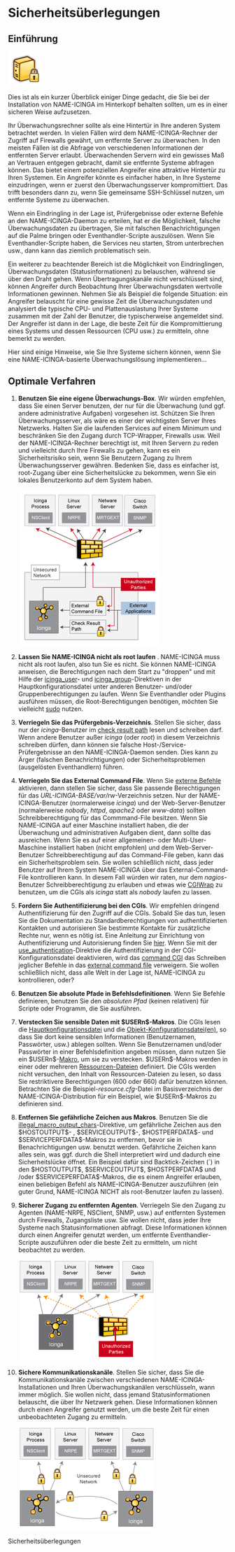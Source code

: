 Sicherheitsüberlegungen
=======================

Einführung
----------

![](../images/security.png)

Dies ist als ein kurzer Überblick einiger Dinge gedacht, die Sie bei der
Installation von NAME-ICINGA im Hinterkopf behalten sollten, um es in
einer sicheren Weise aufzusetzen.

Ihr Überwachungsrechner sollte als eine Hintertür in Ihre anderen System
betrachtet werden. In vielen Fällen wird dem NAME-ICINGA-Rechner der
Zugriff auf Firewalls gewährt, um entfernte Server zu überwachen. In den
meisten Fällen ist die Abfrage von verschiedenen Informationen der
entfernten Server erlaubt. Überwachenden Servern wird ein gewisses Maß
an Vertrauen entgegen gebracht, damit sie entfernte Systeme abfragen
können. Das bietet einem potenziellen Angreifer eine attraktive
Hintertür zu Ihren Systemen. Ein Angreifer könnte es einfacher haben, in
Ihre Systeme einzudringen, wenn er zuerst den Überwachungsserver
kompromittiert. Das trifft besonders dann zu, wenn Sie gemeinsame
SSH-Schlüssel nutzen, um entfernte Systeme zu überwachen.

Wenn ein Eindringling in der Lage ist, Prüfergebnisse oder externe
Befehle an den NAME-ICINGA-Daemon zu erteilen, hat er die Möglichkeit,
falsche Überwachungsdaten zu übertragen, Sie mit falschen
Benachrichtigungen auf die Palme bringen oder Eventhandler-Scripte
auszulösen. Wenn Sie Eventhandler-Scripte haben, die Services neu
starten, Strom unterbrechen usw., dann kann das ziemlich problematisch
sein.

Ein weiterer zu beachtender Bereich ist die Möglichkeit von
Eindringlingen, Überwachungsdaten (Statusinformationen) zu belauschen,
während sie über den Draht gehen. Wenn Übertragungskanäle nicht
verschlüsselt sind, können Angreifer durch Beobachtung Ihrer
Überwachungsdaten wertvolle Informationen gewinnen. Nehmen Sie als
Beispiel die folgende Situation: ein Angreifer belauscht für eine
gewisse Zeit die Überwachungsdaten und analysiert die typische CPU- und
Plattenauslastung Ihrer Systeme zusammen mit der Zahl der Benutzer, die
typischerweise angemeldet sind. Der Angreifer ist dann in der Lage, die
beste Zeit für die Kompromittierung eines Systems und dessen Ressourcen
(CPU usw.) zu ermitteln, ohne bemerkt zu werden.

Hier sind einige Hinweise, wie Sie Ihre Systeme sichern können, wenn Sie
eine NAME-ICINGA-basierte Überwachungslösung implementieren...

Optimale Verfahren
------------------

1.  **Benutzen Sie eine eigene Überwachungs-Box**. Wir würden empfehlen,
    dass Sie einen Server benutzen, der nur für die Überwachung (und
    ggf. andere administrative Aufgaben) vorgesehen ist. Schützen Sie
    Ihren Überwachungsserver, als wäre es einer der wichtigsten Server
    Ihres Netzwerks. Halten Sie die laufenden Services auf einem Minimum
    und beschränken Sie den Zugang durch TCP-Wrapper, Firewalls usw.
    Weil der NAME-ICINGA-Rechner berechtigt ist, mit Ihren Servern zu
    reden und vielleicht durch Ihre Firewalls zu gehen, kann es ein
    Sicherheitsrisiko sein, wenn Sie Benutzern Zugang zu Ihrem
    Überwachungsserver gewähren. Bedenken Sie, dass es einfacher ist,
    root-Zugang über eine Sicherheitslücke zu bekommen, wenn Sie ein
    lokales Benutzerkonto auf dem System haben.

    ![](../images/security3.png)

2.  **Lassen Sie NAME-ICINGA nicht als root laufen** . NAME-ICINGA muss
    nicht als root laufen, also tun Sie es nicht. Sie können NAME-ICINGA
    anweisen, die Berechtigungen nach dem Start zu "droppen" und mit
    Hilfe der [icinga\_user](configmain-nagios_user)- und
    [icinga\_group](configmain-nagios_group)-Direktiven in der
    Hauptkonfigurationsdatei unter anderen Benutzer- und/oder
    Gruppenberechtigungen zu laufen. Wenn Sie Eventhandler oder Plugins
    ausführen müssen, die Root-Berechtigungen benötigen, möchten Sie
    vielleicht [sudo](http://www.courtesan.com/sudo/sudo.html) nutzen.

3.  **Verriegeln Sie das Prüfergebnis-Verzeichnis**. Stellen Sie sicher,
    dass nur der *icinga*-Benutzer im [check result
    path](#configmain-check_result_path) lesen und schreiben darf. Wenn
    andere Benutzer außer *icinga* (oder *root*) in diesem Verzeichnis
    schreiben dürfen, dann können sie falsche
    Host-/Service-Prüfergebnisse an den NAME-ICINGA-Daemon senden. Dies
    kann zu Ärger (falschen Benachrichtigungen) oder
    Sicherheitsproblemen (ausgelösten Eventhandlern) führen.

4.  **Verriegeln Sie das External Command File**. Wenn Sie [externe
    Befehle](extcommands.html) aktivieren, dann stellen Sie sicher, dass
    Sie passende Berechtigungen für das
    *URL-ICINGA-BASE/var/rw*-Verzeichnis setzen. Nur der
    NAME-ICINGA-Benutzer (normalerweise *icinga*) und der
    Web-Server-Benutzer (normalerweise *nobody*, *httpd*, *apache2* oder
    *www-data*) sollten Schreibberechtigung für das Commmand-File
    besitzen. Wenn Sie NAME-ICINGA auf einer Maschine installiert haben,
    die der Überwachung und administrativen Aufgaben dient, dann sollte
    das ausreichen. Wenn Sie es auf einer allgemeinen- oder
    Multi-User-Maschine installiert haben (nicht empfohlen) und dem
    Web-Server-Benutzer Schreibberechtigung auf das Command-File geben,
    kann das ein Sicherheitsproblem sein. Sie wollen schließlich nicht,
    dass jeder Benutzer auf Ihrem System NAME-ICINGA über das
    External-Command-File kontrollieren kann. In diesem Fall würden wir
    raten, nur dem *nagios*-Benutzer Schreibberechtigung zu erlauben und
    etwas wie [CGIWrap](http://cgiwrap.sourceforge.net/) zu benutzen, um
    die CGIs als *icinga* statt als *nobody* laufen zu lassen.

5.  **Fordern Sie Authentifizierung bei den CGIs**. Wir empfehlen
    dringend Authentifizierung für den Zugriff auf die CGIs. Sobald Sie
    das tun, lesen Sie die Dokumentation zu Standardberechtigungen von
    authentifizierten Kontakten und autorisieren Sie bestimmte Kontakte
    für zusätzliche Rechte nur, wenn es nötig ist. Eine Anleitung zur
    Einrichtung von Authentifizierung und Autorisierung finden Sie
    [hier](#cgiauth). Wenn Sie mit der
    [use\_authentication](#configcgi-use_authentication)-Direktive die
    Authentifizierung in der CGI-Konfigurationsdatei deaktivieren, wird
    das [command CGI](#cgis-cmd_cgi) das Schreiben jeglicher Befehle in
    das [external command file](#configmain-command_file) verweigern.
    Sie wollen schließlich nicht, dass alle Welt in der Lage ist,
    NAME-ICINGA zu kontrollieren, oder?

6.  **Benutzen Sie absolute Pfade in Befehlsdefinitionen**. Wenn Sie
    Befehle definieren, benutzen Sie den *absoluten Pfad* (keinen
    relativen) für Scripte oder Programm, die Sie ausführen.

7.  **Verstecken Sie sensible Daten mit \$USERn\$-Makros**. Die CGIs
    lesen die [Hauptkonfigurationsdatei](#configmain) und die
    [Objekt-Konfigurationsdatei(en)](#configobject), so dass Sie dort
    keine sensiblen Informationen (Benutzernamen, Passwörter, usw.)
    ablegen sollten. Wenn Sie Benutzernamen und/oder Passwörter in einer
    Befehlsdefinition angeben müssen, dann nutzen Sie ein
    \$USERn\$-[Makro](#macros), um sie zu verstecken. \$USERn\$-Makros
    werden in einer oder mehreren
    [Ressourcen-Dateien](#configmain-resource_file) definiert. Die CGIs
    werden nicht versuchen, den Inhalt von Ressourcen-Dateien zu lesen,
    so dass Sie restriktivere Berechtigungen (600 oder 660) dafür
    benutzen können. Betrachten Sie die Beispiel-*resource.cfg*-Datei im
    Basisverzeichnis der NAME-ICINGA-Distribution für ein Beispiel, wie
    \$USERn\$-Makros zu definieren sind.

8.  **Entfernen Sie gefährliche Zeichen aus Makros**. Benutzen Sie die
    [illegal\_macro\_output\_chars](#configmain-illegal_macro_output_chars)-Direktive,
    um gefährliche Zeichen aus den \$HOSTOUTPUT\$- , \$SERVICEOUTPUT\$-,
    \$HOSTPERFDATA\$- und \$SERVICEPERFDATA\$-Makros zu entfernen, bevor
    sie in Benachrichtigungen usw. benutzt werden. Gefährliche Zeichen
    kann alles sein, was ggf. durch die Shell interpretiert wird und
    dadurch eine Sicherheitslücke öffnet. Ein Beispiel dafür sind
    Backtick-Zeichen (\`) in den \$HOSTOUTPUT\$, \$SERVICEOUTPUT\$,
    \$HOSTPERFDATA\$ und /oder \$SERVICEPERFDATA\$-Makros, die es einem
    Angreifer erlauben, einen beliebigen Befehl als NAME-ICINGA-Benutzer
    auszuführen (ein guter Grund, NAME-ICINGA NICHT als root-Benutzer
    laufen zu lassen).

9.  **Sicherer Zugang zu entfernten Agenten**. Verriegeln Sie den Zugang
    zu Agenten (NAME-NRPE, NSClient, SNMP, usw.) auf entfernten Systemen
    durch Firewalls, Zugangsliste usw. Sie wollen nicht, dass jeder Ihre
    Systeme nach Statusinformationen abfragt. Diese Informationen können
    durch einen Angreifer genutzt werden, um entfernte
    Eventhandler-Scripte auszuführen oder die beste Zeit zu ermitteln,
    um nicht beobachtet zu werden.

    ![](../images/security1.png)

10. **Sichere Kommunikationskanäle**. Stellen Sie sicher, dass Sie die
    Kommunikationskanäle zwischen verschiedenen
    NAME-ICINGA-Installationen und Ihren Überwachungskanälen
    verschlüsseln, wann immer möglich. Sie wollen nicht, dass jemand
    Statusinformationen belauscht, die über Ihr Netzwerk gehen. Diese
    Informationen können durch einen Angreifer genutzt werden, um die
    beste Zeit für einen unbeobachteten Zugang zu ermitteln.

    ![](../images/security2.png)

Sicherheitsüberlegungen
